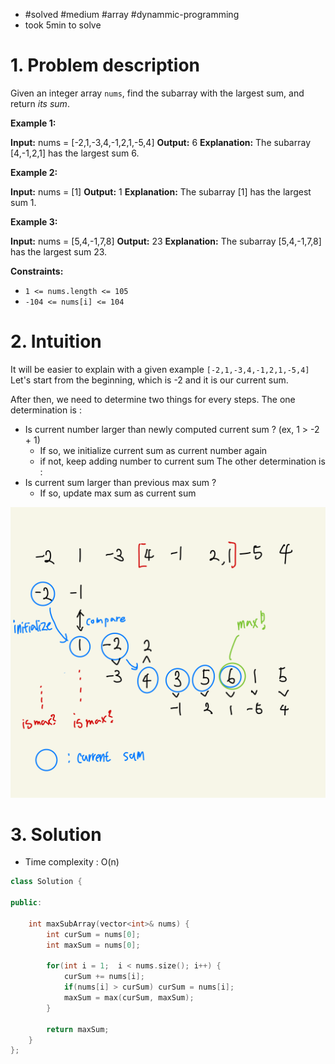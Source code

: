 
- #solved #medium #array #dynammic-programming
- took 5min to solve
# 1. Problem description

Given an integer array `nums`, find the subarray with the largest sum, and return _its sum_.

**Example 1:**

**Input:** nums = [-2,1,-3,4,-1,2,1,-5,4]
**Output:** 6
**Explanation:** The subarray [4,-1,2,1] has the largest sum 6.

**Example 2:**

**Input:** nums = [1]
**Output:** 1
**Explanation:** The subarray [1] has the largest sum 1.

**Example 3:**

**Input:** nums = [5,4,-1,7,8]
**Output:** 23
**Explanation:** The subarray [5,4,-1,7,8] has the largest sum 23.

**Constraints:**

- `1 <= nums.length <= 105`
- `-104 <= nums[i] <= 104`

# 2. Intuition
It will be easier to explain with a given example `[-2,1,-3,4,-1,2,1,-5,4]`
Let's start from the beginning, which is -2 and it is our current sum.

After then, we need to determine two things for every steps.
The one determination is :
- Is current number larger than newly computed current sum ? (ex, 1 > -2 + 1)
	- If so, we initialize current sum as current number again
	- if not, keep adding number to current sum
The other determination is :
- Is current sum larger than previous max sum ?
	- If so, update max sum as current sum

![](../../../../../images/Pasted%20image%2020240130135026.png)
# 3. Solution

- Time complexity : O(n)
```cpp
class Solution {

public:

    int maxSubArray(vector<int>& nums) {
        int curSum = nums[0];
        int maxSum = nums[0];

        for(int i = 1;  i < nums.size(); i++) {
            curSum += nums[i];
            if(nums[i] > curSum) curSum = nums[i];
            maxSum = max(curSum, maxSum);
        }

        return maxSum;
    }
};
```